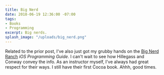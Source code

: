 ```yaml
---
title: Big Nerd
date: 2018-06-19 12:36:00 -07:00
tags:
- Books
- Programming
excerpt: Big nerds.
splash_image: "/uploads/big_nerd.png"
---
```


Related to the prior post, I've also just got my grubby hands on the [Big Nerd Ranch](http://www.bignerdranch.com) _iOS Programming Guide_. I can't wait to see how Hillegass and Conway convey the info. As an instructor myself, I've always had great respect for their ways. I still have their first Cocoa book. Ahhh, good times.